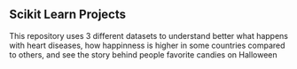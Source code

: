 ## Scikit Learn Projects

This repository uses 3 different datasets to understand better what happens with heart diseases, how happinness is higher in some countries compared to others, and see the story behind people favorite candies on Halloween